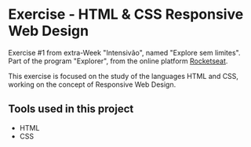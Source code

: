 # Exercise - HTML & CSS Responsive Web Design

Exercise #1 from extra-Week "Intensivão", named "Explore sem limites". Part of the program "Explorer", from the online platform [Rocketseat](https://rocketseat.com.br/).

This exercise is focused on the study of the languages HTML and CSS, working on the concept of Responsive Web Design.


## Tools used in this project

- HTML
- CSS
